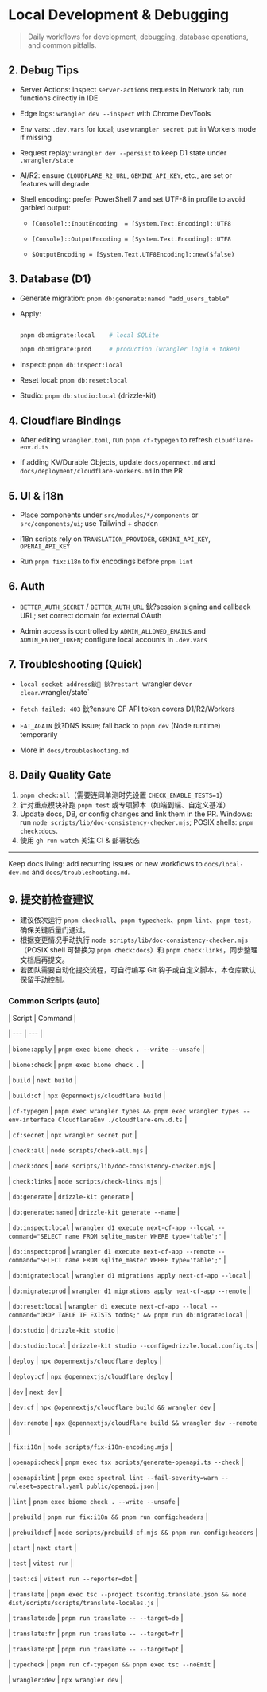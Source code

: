 # Local Development & Debugging

> Daily workflows for development, debugging, database operations, and common pitfalls.

## 2. Debug Tips
- Server Actions: inspect `server-actions` requests in Network tab; run functions directly in IDE
- Edge logs: `wrangler dev --inspect` with Chrome DevTools
- Env vars: `.dev.vars` for local; use `wrangler secret put` in Workers mode if missing
- Request replay: `wrangler dev --persist` to keep D1 state under `.wrangler/state`
- AI/R2: ensure `CLOUDFLARE_R2_URL`, `GEMINI_API_KEY`, etc., are set or features will degrade
- Shell encoding: prefer PowerShell 7 and set UTF-8 in profile to avoid garbled output:
  - `[Console]::InputEncoding  = [System.Text.Encoding]::UTF8`
  - `[Console]::OutputEncoding = [System.Text.Encoding]::UTF8`
  - `$OutputEncoding = [System.Text.UTF8Encoding]::new($false)`

## 3. Database (D1)
- Generate migration: `pnpm db:generate:named "add_users_table"`
- Apply:
  ```bash
  pnpm db:migrate:local    # local SQLite
  pnpm db:migrate:prod     # production (wrangler login + token)
  ```
- Inspect: `pnpm db:inspect:local`
- Reset local: `pnpm db:reset:local`
- Studio: `pnpm db:studio:local` (drizzle-kit)

## 4. Cloudflare Bindings
- After editing `wrangler.toml`, run `pnpm cf-typegen` to refresh `cloudflare-env.d.ts`
- If adding KV/Durable Objects, update `docs/opennext.md` and `docs/deployment/cloudflare-workers.md` in the PR

## 5. UI & i18n
- Place components under `src/modules/*/components` or `src/components/ui`; use Tailwind + shadcn
- i18n scripts rely on `TRANSLATION_PROVIDER`, `GEMINI_API_KEY`, `OPENAI_API_KEY`
- Run `pnpm fix:i18n` to fix encodings before `pnpm lint`

## 6. Auth
- `BETTER_AUTH_SECRET` / `BETTER_AUTH_URL` 鈥?session signing and callback URL; set correct domain for external OAuth
- Admin access is controlled by `ADMIN_ALLOWED_EMAILS` and `ADMIN_ENTRY_TOKEN`; configure local accounts in `.dev.vars`

## 7. Troubleshooting (Quick)
- `local socket address鈥 鈥?restart `wrangler dev` or clear `.wrangler/state`
- `fetch failed: 403` 鈥?ensure CF API token covers D1/R2/Workers
- `EAI_AGAIN` 鈥?DNS issue; fall back to `pnpm dev` (Node runtime) temporarily
- More in `docs/troubleshooting.md`

## 8. Daily Quality Gate
1. `pnpm check:all`（需要连同单测时先设置 `CHECK_ENABLE_TESTS=1`）
2. 针对重点模块补跑 `pnpm test` 或专项脚本（如端到端、自定义基准）
3. Update docs, DB, or config changes and link them in the PR. Windows: run `node scripts/lib/doc-consistency-checker.mjs`; POSIX shells: `pnpm check:docs`.
4. 使用 `gh run watch` 关注 CI & 部署状态

---

Keep docs living: add recurring issues or new workflows to `docs/local-dev.md` and `docs/troubleshooting.md`.

## 9. 提交前检查建议
- 建议依次运行 `pnpm check:all`、`pnpm typecheck`、`pnpm lint`、`pnpm test`，确保关键质量门通过。
- 根据变更情况手动执行 `node scripts/lib/doc-consistency-checker.mjs`（POSIX shell 可替换为 `pnpm check:docs`）和 `pnpm check:links`，同步整理文档后再提交。
- 若团队需要自动化提交流程，可自行编写 Git 钩子或自定义脚本，本仓库默认保留手动控制。



<!-- DOCSYNC:SCRIPTS_TABLE_AUTO START -->
### Common Scripts (auto)
| Script | Command |
| --- | --- |
| `biome:apply` | `pnpm exec biome check . --write --unsafe` |
| `biome:check` | `pnpm exec biome check .` |
| `build` | `next build` |
| `build:cf` | `npx @opennextjs/cloudflare build` |
| `cf-typegen` | `pnpm exec wrangler types && pnpm exec wrangler types --env-interface CloudflareEnv ./cloudflare-env.d.ts` |
| `cf:secret` | `npx wrangler secret put` |
| `check:all` | `node scripts/check-all.mjs` |
| `check:docs` | `node scripts/lib/doc-consistency-checker.mjs` |
| `check:links` | `node scripts/check-links.mjs` |
| `db:generate` | `drizzle-kit generate` |
| `db:generate:named` | `drizzle-kit generate --name` |
| `db:inspect:local` | `wrangler d1 execute next-cf-app --local --command="SELECT name FROM sqlite_master WHERE type='table';"` |
| `db:inspect:prod` | `wrangler d1 execute next-cf-app --remote --command="SELECT name FROM sqlite_master WHERE type='table';"` |
| `db:migrate:local` | `wrangler d1 migrations apply next-cf-app --local` |
| `db:migrate:prod` | `wrangler d1 migrations apply next-cf-app --remote` |
| `db:reset:local` | `wrangler d1 execute next-cf-app --local --command="DROP TABLE IF EXISTS todos;" && pnpm run db:migrate:local` |
| `db:studio` | `drizzle-kit studio` |
| `db:studio:local` | `drizzle-kit studio --config=drizzle.local.config.ts` |
| `deploy` | `npx @opennextjs/cloudflare deploy` |
| `deploy:cf` | `npx @opennextjs/cloudflare deploy` |
| `dev` | `next dev` |
| `dev:cf` | `npx @opennextjs/cloudflare build && wrangler dev` |
| `dev:remote` | `npx @opennextjs/cloudflare build && wrangler dev --remote` |
| `fix:i18n` | `node scripts/fix-i18n-encoding.mjs` |
| `openapi:check` | `pnpm exec tsx scripts/generate-openapi.ts --check` |
| `openapi:lint` | `pnpm exec spectral lint --fail-severity=warn --ruleset=spectral.yaml public/openapi.json` |
| `lint` | `pnpm exec biome check . --write --unsafe` |
| `prebuild` | `pnpm run fix:i18n && pnpm run config:headers` |
| `prebuild:cf` | `node scripts/prebuild-cf.mjs && pnpm run config:headers` |
| `start` | `next start` |
| `test` | `vitest run` |
| `test:ci` | `vitest run --reporter=dot` |
| `translate` | `pnpm exec tsc --project tsconfig.translate.json && node dist/scripts/scripts/translate-locales.js` |
| `translate:de` | `pnpm run translate -- --target=de` |
| `translate:fr` | `pnpm run translate -- --target=fr` |
| `translate:pt` | `pnpm run translate -- --target=pt` |
| `typecheck` | `pnpm run cf-typegen && pnpm exec tsc --noEmit` |
| `wrangler:dev` | `npx wrangler dev` |
<!-- DOCSYNC:SCRIPTS_TABLE_AUTO END -->



